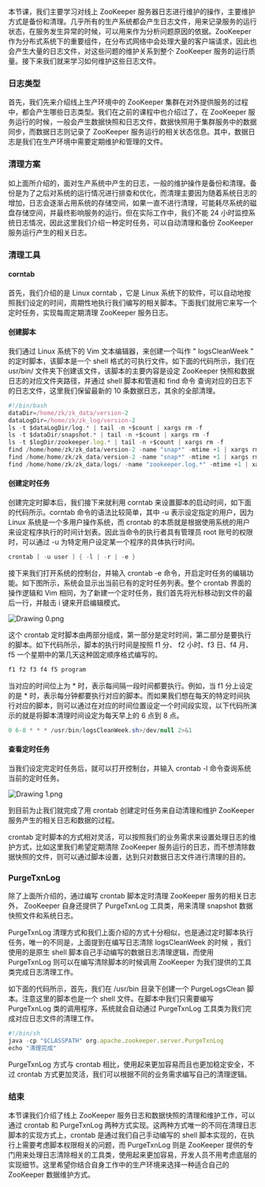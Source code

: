 本节课，我们主要学习对线上 ZooKeeper 服务器日志进行维护的操作，主要维护方式是备份和清理。几乎所有的生产系统都会产生日志文件，用来记录服务的运行状态，在服务发生异常的时候，可以用来作为分析问题原因的依据。ZooKeeper 作为分布式系统下的重要组件，在分布式网络中会处理大量的客户端请求，因此也会产生大量的日志文件，对这些问题的维护关系到整个 ZooKeeper 服务的运行质量。接下来我们就来学习如何维护这些日志文件。

### 日志类型

首先，我们先来介绍线上生产环境中的 ZooKeeper 集群在对外提供服务的过程中，都会产生哪些日志类型。我们在之前的课程中也介绍过了，在 ZooKeeper 服务运行的时候，一般会产生数据快照和日志文件，数据快照用于集群服务中的数据同步，而数据日志则记录了 ZooKeeper 服务运行的相关状态信息。其中，数据日志是我们在生产环境中需要定期维护和管理的文件。

### 清理方案

如上面所介绍的，面对生产系统中产生的日志，一般的维护操作是备份和清理。备份是为了之后对系统的运行情况进行排查和优化，而清理主要因为随着系统日志的增加，日志会逐渐占用系统的存储空间，如果一直不进行清理，可能耗尽系统的磁盘存储空间，并最终影响服务的运行。但在实际工作中，我们不能 24 小时监控系统日志情况，因此这里我们介绍一种定时任务，可以自动清理和备份 ZooKeeper 服务运行产生的相关日志。

### 清理工具

#### corntab

首先，我们介绍的是 Linux corntab ，它是 Linux 系统下的软件，可以自动地按照我们设定的时间，周期性地执行我们编写的相关脚本。下面我们就用它来写一个定时任务，实现每周定期清理 ZooKeeper 服务日志。

#### 创建脚本

我们通过 Linux 系统下的 Vim 文本编辑器，来创建一个叫作 " logsCleanWeek " 的定时脚本，该脚本是一个 shell 格式的可执行文件。如下面的代码所示，我们在 usr/bin/ 文件夹下创建该文件，该脚本的主要内容是设定 ZooKeeper 快照和数据日志的对应文件夹路径，并通过 shell 脚本和管道和 find 命令 查询对应的日志下的日志文件，这里我们保留最新的 10 条数据日志，其余的全部清理。

```js
#!/bin/bash 
dataDir=/home/zk/zk_data/version-2 
dataLogDir=/home/zk/zk_log/version-2 
ls -t $dataLogDir/log.* | tail -n +$count | xargs rm -f 
ls -t $dataDir/snapshot.* | tail -n +$count | xargs rm -f 
ls -t $logDir/zookeeper.log.* | tail -n +$count | xargs rm -f  
find /home/home/zk/zk_data/version-2 -name "snap*" -mtime +1 | xargs rm -f                              
find /home/home/zk/zk_data/version-2 -name "snap*" -mtime +1 | xargs rm -f               
find /home/home/zk/zk_data/logs/ -name "zookeeper.log.*" -mtime +1 | xargs rm --f     
```

#### 创建定时任务

创建完定时脚本后，我们接下来就利用 corntab 来设置脚本的启动时间，如下面的代码所示。corntab 命令的语法比较简单，其中 -u 表示设定指定的用户，因为 Linux 系统是一个多用户操作系统，而 crontab 的本质就是根据使用系统的用户来设定程序执行的时间计划表。因此当命令的执行者具有管理员 root 账号的权限时，可以通过 -u 为特定用户设定某一个程序的具体执行时间。

```java
crontab [ -u user ] { -l | -r | -e } 
```

接下来我们打开系统的控制台，并输入 crontab -e 命令，开启定时任务的编辑功能。如下图所示，系统会显示出当前已有的定时任务列表。整个 crontab 界面的操作逻辑和 Vim 相同，为了新建一个定时任务，我们首先将光标移动到文件的最后一行，并敲击 i 键来开启编辑模式。

<Image alt="Drawing 0.png" src="https://s0.lgstatic.com/i/image/M00/3D/CD/CgqCHl8qlt2ALC7CAABlifm7LHs902.png"/>

这个 crontab 定时脚本由两部分组成，第一部分是定时时间，第二部分是要执行的脚本。如下代码所示，脚本的执行时间是按照 f1 分、 f2 小时、f3 日、f4 月、f5 一个星期中的第几天这种固定顺序格式编写的。

```java
f1 f2 f3 f4 f5 program 
```

当对应的时间位上为 \* 时，表示每间隔一段时间都要执行。例如，当 f1 分上设定的是 \* 时，表示每分钟都要执行对应的脚本。而如果我们想在每天的特定时间执行对应的脚本，则可以通过在对应的时间位置设定一个时间段实现，以下代码所演示的就是将脚本清理时间设定为每天早上的 6 点到 8 点。

```java
0 6-8 * * * /usr/bin/logsCleanWeek.sh>/dev/null 2>&1 
```

#### 查看定时任务

当我们设定完定时任务后，就可以打开控制台，并输入 crontab -l 命令查询系统当前的定时任务。

<Image alt="Drawing 1.png" src="https://s0.lgstatic.com/i/image/M00/3D/CE/CgqCHl8qlu-AW-xZAAA50ErYH4s391.png"/>

到目前为止我们就完成了用 crontab 创建定时任务来自动清理和维护 ZooKeeper 服务产生的相关日志和数据的过程。

crontab 定时脚本的方式相对灵活，可以按照我们的业务需求来设置处理日志的维护方式，比如这里我们希望定期清除 ZooKeeper 服务运行的日志，而不想清除数据快照的文件，则可以通过脚本设置，达到只对数据日志文件进行清理的目的。

### PurgeTxnLog

除了上面所介绍的，通过编写 crontab 脚本定时清理 ZooKeeper 服务的相关日志外， ZooKeeper 自身还提供了 PurgeTxnLog 工具类，用来清理 snapshot 数据快照文件和系统日志。

PurgeTxnLog 清理方式和我们上面介绍的方式十分相似，也是通过定时脚本执行任务，唯一的不同是，上面提到在编写日志清除 logsCleanWeek 的时候 ，我们使用的是原生 shell 脚本自己手动编写的数据日志清理逻辑，而使用 PurgeTxnLog 则可以在编写清除脚本的时候调用 ZooKeeper 为我们提供的工具类完成日志清理工作。

如下面的代码所示，首先，我们在 /usr/bin 目录下创建一个 PurgeLogsClean 脚本。注意这里的脚本也是一个 shell 文件。在脚本中我们只需要编写 PurgeTxnLog 类的调用程序，系统就会自动通过 PurgeTxnLog 工具类为我们完成对应日志文件的清理工作。

```js
#!/bin/sh  
java -cp "$CLASSPATH" org.apache.zookeeper.server.PurgeTxnLog 
echo "清理完成" 
```

PurgeTxnLog 方式与 crontab 相比，使用起来更加容易而且也更加稳定安全，不过 crontab 方式更加灵活，我们可以根据不同的业务需求编写自己的清理逻辑。

### 结束

本节课我们介绍了线上 ZooKeeper 服务日志和数据快照的清理和维护工作，可以通过 crontab 和 PurgeTxnLog 两种方式实现。这两种方式唯一的不同在清理日志脚本的实现方式上，crontab 是通过我们自己手动编写的 shell 脚本实现的，在执行上需要考虑脚本权限相关的问题，而 PurgeTxnLog 则是 ZooKeeper 提供的专门用来处理日志清除相关的工具类，使用起来更加容易，开发人员不用考虑底层的实现细节。这里希望你结合自身工作中的生产环境来选择一种适合自己的 ZooKeeper 数据维护方式。
